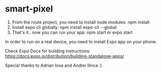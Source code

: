 # smart-pixel

1. From the route project, you need to install node modules: npm install
2. Install expo cli globally: npm install expo-cli --global
3. That's it.. now you can run your app: npm start or expo start

In order to run on a real device, you need to install Expo app on your phone. 

Check Expo Docs for building instructions: https://docs.expo.io/distribution/building-standalone-apps/

Special thanks to Adrian Iova and Andrei Ilinca :)
